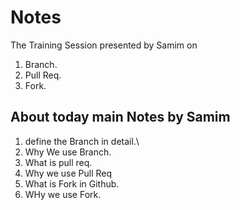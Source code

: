 # Notes
The Training Session presented by Samim on
1. Branch.
2. Pull Req.
3. Fork.

## About today main  Notes by Samim
1. define the Branch in detail.\
2. Why We use Branch.
3. What is pull req.
4. Why we use Pull Req
5. What is Fork in Github.
6. WHy we use  Fork.



